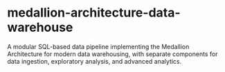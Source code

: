 # medallion-architecture-data-warehouse
A modular SQL-based data pipeline implementing the Medallion Architecture for modern data warehousing, with separate components for data ingestion, exploratory analysis, and advanced analytics.
